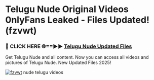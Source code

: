 # Telugu Nude Original Videos 0nlyFans Leaked - Files Updated! (fzvwt)

<h3>🔴 CLICK HERE 🌐==►► <a href="https://tinyurl.com/52m3yx9h" rel="nofollow">Telugu Nude Updated Files</a></h3>

Get Telugu Nude and all content. Now you can access all videos and pictures of Telugu Nude. New Updated Files 2025!

[![fzvwt](https://i.imgur.com/TnHtlc8.gif)](https://tinyurl.com/52m3yx9h)
nude telugu videos